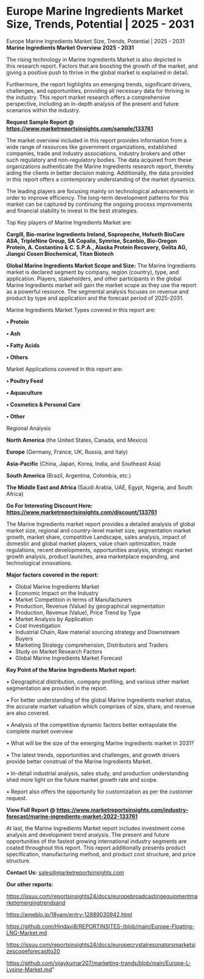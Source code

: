 # Europe Marine Ingredients Market Size, Trends, Potential | 2025 - 2031
Europe Marine Ingredients Market Size, Trends, Potential | 2025 - 2031
<Strong> Marine Ingredients Market Overview 2025 - 2031</strong>

The rising technology in Marine Ingredients Market is also depicted in this research report. Factors that are boosting the growth of the market, and giving a positive push to thrive in the global market is explained in detail.

Furthermore, the report highlights on emerging trends, significant drivers, challenges, and opportunities, providing all necessary data for thriving in the industry. This report market research offers a comprehensive perspective, including an in-depth analysis of the present and future scenarios within the industry.

<strong>Request Sample Report @ <a href=https://www.marketreportsinsights.com/sample/133761>https://www.marketreportsinsights.com/sample/133761</a></strong>

The market overview included in this report provides information from a wide range of resources like government organizations, established companies, trade and industry associations, industry brokers and other such regulatory and non-regulatory bodies. The data acquired from these organizations authenticate the Marine Ingredients research report, thereby aiding the clients in better decision making. Additionally, the data provided in this report offers a contemporary understanding of the market dynamics.

The leading players are focusing mainly on technological advancements in order to improve efficiency. The long-term development patterns for this market can be captured by continuing the ongoing process improvements and financial stability to invest in the best strategies.

Top Key players of Marine Ingredients Market are:

<strong>Cargill, Bio-marine Ingredients Ireland, Sopropeche, Hofseth BioCare ASA, TripleNine Group, SA Copalis, Symrise, Scanbio, Bio-Oregon Protein, A. Costantino & C. S.P.A., Alaska Protein Recovery, Gelita AG, Jiangxi Cosen Biochemical, Titan Biotech</strong>

<strong><b>Global Marine Ingredients Market Scope and Size:</b></strong>
The Marine Ingredients market is declared segment by company, region (country), type, and application. Players, stakeholders, and other participants in the global Marine Ingredients market will gain the market scope as they use the report as a powerful resource. The segmental analysis focuses on revenue and product by type and application and the forecast period of 2025-2031.

Marine Ingredients Market Types covered in this report are:

<strong>• Protein

• Ash

• Fatty Acids

• Others</strong>

Market Applications covered in this report are:

<strong>• Poultry Feed

• Aquaculture

• Cosmetics & Personal Care

• Other</strong> 

Regional Analysis

<strong>North America</strong> (the United States, Canada, and Mexico)

<strong>Europe</strong> (Germany, France, UK, Russia, and Italy)

<strong>Asia-Pacific</strong> (China, Japan, Korea, India, and Southeast Asia)

<strong>South America</strong> (Brazil, Argentina, Colombia, etc.)

<strong>The Middle East and Africa</strong> (Saudi Arabia, UAE, Egypt, Nigeria, and South Africa)

<strong>Go For Interesting Discount Here: <a href=https://www.marketreportsinsights.com/discount/133761>https://www.marketreportsinsights.com/discount/133761</a></strong>

The Marine Ingredients market report provides a detailed analysis of global market size, regional and country-level market size, segmentation market growth, market share, competitive Landscape, sales analysis, impact of domestic and global market players, value chain optimization, trade regulations, recent developments, opportunities analysis, strategic market growth analysis, product launches, area marketplace expanding, and technological innovations.

<strong><b>Major factors covered in the report:</b></strong>
<ul>
  <li>Global Marine Ingredients Market </li>
  <li>Economic Impact on the Industry</li>
  <li>Market Competition in terms of Manufacturers</li>
  <li>Production, Revenue (Value) by geographical segmentation</li>
  <li>Production, Revenue (Value), Price Trend by Type</li>
  <li>Market Analysis by Application</li>
  <li>Cost Investigation</li>
  <li>Industrial Chain, Raw material sourcing strategy and Downstream Buyers</li>
  <li>Marketing Strategy comprehension, Distributors and Traders</li>
  <li>Study on Market Research Factors</li>
  <li>Global Marine Ingredients Market Forecast</li>
</ul>

<strong><b>Key Point of the Marine Ingredients Market report:</b></strong>

• Geographical distribution, company profiling, and various other market segmentation are provided in the report.

• For better understanding of the global Marine Ingredients market status, the accurate market valuation which comprises of size, share, and revenue are also covered.

• Analysis of the competitive dynamic factors better extrapolate the complete market overview

• What will be the size of the emerging Marine Ingredients market in 2031?

• The latest trends, opportunities and challenges, and growth drivers provide better construal of the Marine Ingredients Market.

• In-detail industrial analysis, sales study, and production understanding shed more light on the future market growth rate and scope.

• Report also offers the opportunity for customization as per the customer request.

<strong><b>View Full Report @ <a href=https://www.marketreportsinsights.com/industry-forecast/marine-ingredients-market-2022-133761>https://www.marketreportsinsights.com/industry-forecast/marine-ingredients-market-2022-133761</a></b></strong>


At last, the Marine Ingredients Market report includes investment come analysis and development trend analysis. The present and future opportunities of the fastest growing international industry segments are coated throughout this report. This report additionally presents product specification, manufacturing method, and product cost structure, and price structure.

<strong>Contact Us:</strong>
sales@marketreportsinsights.com

<strong>Our other reports:</strong>

<a href=https://issuu.com/reportsinsights24/docs/europebroadcastingequipmentmarketemergingtrendsand>https://issuu.com/reportsinsights24/docs/europebroadcastingequipmentmarketemergingtrendsand</a>

<a href=https://ameblo.jp/18yam/entry-12889030942.html>https://ameblo.jp/18yam/entry-12889030942.html</a>

<a href=https://github.com/Hindavi8/REPORTINSITES-/blob/main/Europe-Floating-LNG-Market.md>https://github.com/Hindavi8/REPORTINSITES-/blob/main/Europe-Floating-LNG-Market.md</a>

<a href=https://issuu.com/reportsinsights24/docs/europecrystalresonatorsmarketsizescopeforecastto20>https://issuu.com/reportsinsights24/docs/europecrystalresonatorsmarketsizescopeforecastto20</a>

<a href=https://github.com/vijaykumar207/marketing-trands/blob/main/Europe-L-Lysine-Market.md>https://github.com/vijaykumar207/marketing-trands/blob/main/Europe-L-Lysine-Market.md</a>"
